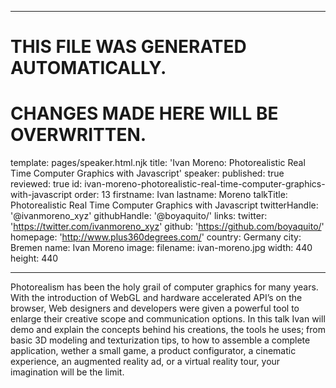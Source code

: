 ----

# THIS FILE WAS GENERATED AUTOMATICALLY.
# CHANGES MADE HERE WILL BE OVERWRITTEN.

template: pages/speaker.html.njk
title: 'Ivan Moreno: Photorealistic Real Time Computer Graphics with Javascript'
speaker:
  published: true
  reviewed: true
  id: ivan-moreno-photorealistic-real-time-computer-graphics-with-javascript
  order: 13
  firstname: Ivan
  lastname: Moreno
  talkTitle: Photorealistic Real Time Computer Graphics with Javascript
  twitterHandle: '@ivanmoreno_xyz'
  githubHandle: '@boyaquito/'
  links:
    twitter: 'https://twitter.com/ivanmoreno_xyz'
    github: 'https://github.com/boyaquito/'
    homepage: 'http://www.plus360degrees.com/'
  country: Germany
  city: Bremen
  name: Ivan Moreno
  image:
    filename: ivan-moreno.jpg
    width: 440
    height: 440

----

Photorealism has been the holy grail of computer graphics for many years. With
the introduction of WebGL and hardware accelerated API’s on the browser, Web
designers and developers were given a powerful tool to enlarge their creative
scope and communication options. In this talk Ivan will demo and explain the
concepts behind his creations, the tools he uses; from basic 3D modeling and
texturization tips, to how to assemble a complete application, wether a small
game, a product configurator, a cinematic experience, an augmented reality ad,
or a virtual reality tour, your imagination will be the limit.